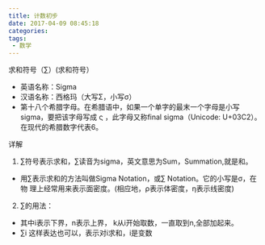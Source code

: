 ```yaml
---
title: 计数初步
date: 2017-04-09 08:45:18
categories:
tags:
 - 数学
---
```


求和符号（∑）(求和符号）
* 英语名称：Sigma
* 汉语名称：西格玛（大写Σ，小写σ）
* 第十八个希腊字母。在希腊语中，如果一个单字的最末一个字母是小写sigma，要把该字母写成 ς ，此字母又称final sigma（Unicode: U+03C2）。在现代的希腊数字代表6。

详解
1. ∑符号表示求和，∑读音为sigma，英文意思为Sum，Summation,就是和。
  * 用∑表示求和的方法叫做Sigma Notation，或∑ Notation。它的小写是σ，在物
    理上经常用来表示面密度。(相应地，ρ表示体密度，η表示线密度)
2. ∑的用法：
  * 其中i表示下界，n表示上界， k从i开始取数，一直取到n,全部加起来。
  * ∑i 这样表达也可以，表示对i求和，i是变数
